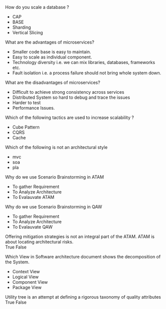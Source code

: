 How do you scale a database ?
* CAP 
* BASE
* Sharding
* Vertical Slicing

What are the advantages of microservices?
* Smaller code base is easy to maintain.
* Easy to scale as individual component.
* Technology diversity i.e. we can mix libraries, databases, frameworks etc.
* Fault isolation i.e. a process failure should not bring whole system down.

What are the disadvantages of microservices?
* Difficult to achieve strong consistency across services
* Distributed System so hard to debug and trace the issues
* Harder to test
* Performance Issues.

Which of the following tactics are used to increase scalability ?
* Cube Pattern
* CQRS
* Cache

Which of the following is not an architectural style
* mvc 
* soa
* pla

Why do we use Scenario Brainstorming in ATAM
* To gather Requirement
* To Analyze Architecture
* To Evalauvate ATAM

Why do we use Scenario Brainstorming in QAW
* To gather Requirement
* To Analyze Architecture
* To Evalauvate QAW

Offering mitigation strategies is not an integral part of the ATAM. ATAM is about locating architectural risks.  
         True       False

Which View in Software architecture document shows the decomposition of the System.
* Context View
* Logical View
* Component View
* Package View

 Utility tree is an attempt at defining a rigorous taxonomy of quality attributes
        True       False
